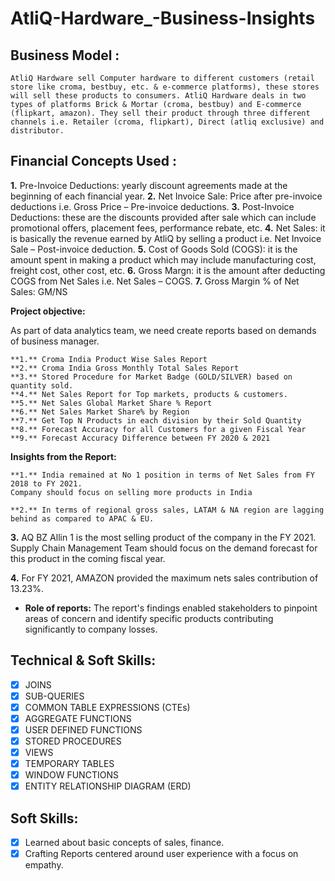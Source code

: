 # AtliQ-Hardware_-Business-Insights

## Business Model : 
    AtliQ Hardware sell Computer hardware to different customers (retail store like croma, bestbuy, etc. & e-commerce platforms), these stores will sell these products to consumers. AtliQ Hardware deals in two types of platforms Brick & Mortar (croma, bestbuy) and E-commerce (flipkart, amazon). They sell their product through three different channels i.e. Retailer (croma, flipkart), Direct (atliq exclusive) and distributor.

 ## Financial Concepts Used :
   **1.** Pre-Invoice Deductions: yearly discount agreements made at the beginning of each financial year.
   **2.** Net Invoice Sale: Price after pre-invoice deductions i.e. Gross Price – Pre-invoice deductions.
   **3.** Post-Invoice Deductions: these are the discounts provided after sale which can include promotional offers, placement fees, performance rebate, etc.
   **4.** Net Sales: it is basically the revenue earned by AtliQ by selling a product i.e. Net Invoice Sale – Post-invoice deduction.
   **5.** Cost of Goods Sold (COGS): it is the amount spent in making a product which may include manufacturing cost, freight cost, other cost, etc.
   **6.** Gross Margn: it is the amount after deducting COGS from Net Sales i.e. Net Sales – COGS.
   **7.** Gross Margin % of Net Sales: GM/NS

**Project objective:** 

   As part of data analytics team, we need create reports based on demands of business manager.

    **1.** Croma India Product Wise Sales Report
    **2.** Croma India Gross Monthly Total Sales Report
    **3.** Stored Procedure for Market Badge (GOLD/SILVER) based on quantity sold.
    **4.** Net Sales Report for Top markets, products & customers.
    **5.** Net Sales Global Market Share % Report
    **6.** Net Sales Market Share% by Region
    **7.** Get Top N Products in each division by their Sold Quantity
    **8.** Forecast Accuracy for all Customers for a given Fiscal Year
    **9.** Forecast Accuracy Difference between FY 2020 & 2021

**Insights from the Report:**
 
    **1.** India remained at No 1 position in terms of Net Sales from FY 2018 to FY 2021. 
    Company should focus on selling more products in India

    **2.** In terms of regional gross sales, LATAM & NA region are lagging behind as compared to APAC & EU. 

   **3.** AQ BZ Allin 1 is the most selling product of the company in the FY 2021. Supply Chain Management Team should focus on the demand forecast for this product in the coming fiscal year.

   **4.** For FY 2021, AMAZON provided the maximum nets sales contribution of 13.23%.

- **Role of reports:** The report's findings enabled stakeholders to pinpoint areas of concern and identify specific products contributing significantly to company losses.

## Technical & Soft Skills:
- [x]	JOINS
- [x]	SUB-QUERIES
- [x]	COMMON TABLE EXPRESSIONS (CTEs)
- [x]	AGGREGATE FUNCTIONS
- [x]	USER DEFINED FUNCTIONS
- [x]	STORED PROCEDURES
- [x] VIEWS
- [x] TEMPORARY TABLES
- [x] WINDOW FUNCTIONS
- [x] ENTITY RELATIONSHIP DIAGRAM (ERD)   

## Soft Skills:
- [x]	Learned about basic concepts of sales, finance.
- [x]	Crafting Reports centered around user experience with a focus on empathy.
